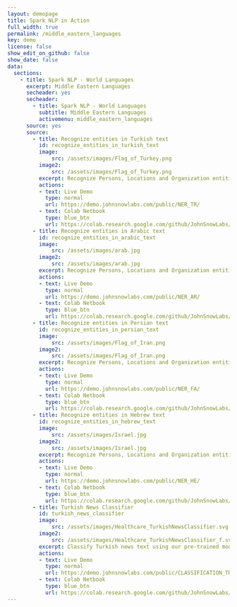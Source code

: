 ```yaml
---
layout: demopage
title: Spark NLP in Action
full_width: true
permalink: /middle_eastern_languages
key: demo
license: false
show_edit_on_github: false
show_date: false
data:
  sections:  
    - title: Spark NLP - World Languages 
      excerpt: Middle Eastern Languages
      secheader: yes
      secheader:
        - title: Spark NLP - World Languages
          subtitle: Middle Eastern Languages
          activemenu: middle_eastern_languages
      source: yes
      source: 
        - title: Recognize entities in Turkish text
          id: recognize_entities_in_turkish_text
          image: 
              src: /assets/images/Flag_of_Turkey.png
          image2: 
              src: /assets/images/Flag_of_Turkey.png
          excerpt: Recognize Persons, Locations and Organization entities using an out of the box pretrained Deep Learning model and multi-lingual Bert word embeddings.
          actions:
          - text: Live Demo
            type: normal
            url: https://demo.johnsnowlabs.com/public/NER_TR/
          - text: Colab Netbook
            type: blue_btn
            url: https://colab.research.google.com/github/JohnSnowLabs/spark-nlp-workshop/blob/master/tutorials/streamlit_notebooks/NER_TR.ipynb
        - title: Recognize entities in Arabic text 
          id: recognize_entities_in_arabic_text
          image: 
              src: /assets/images/arab.jpg
          image2: 
              src: /assets/images/arab.jpg
          excerpt: Recognize Persons, Locations and Organization entities using an out of the box pretrained Deep Learning model and language specific embeddings. 
          actions:
          - text: Live Demo
            type: normal
            url: https://demo.johnsnowlabs.com/public/NER_AR/ 
          - text: Colab Netbook
            type: blue_btn
            url: https://colab.research.google.com/github/JohnSnowLabs/spark-nlp-workshop/blob/master/tutorials/streamlit_notebooks/NER.ipynb
        - title: Recognize entities in Persian text 
          id: recognize_entities_in_persian_text
          image: 
              src: /assets/images/Flag_of_Iran.png
          image2: 
              src: /assets/images/Flag_of_Iran.png
          excerpt: Recognize Persons, Locations and Organization entities using an out of the box pretrained Deep Learning model and language specific embeddings. 
          actions:
          - text: Live Demo
            type: normal
            url: https://demo.johnsnowlabs.com/public/NER_FA/ 
          - text: Colab Netbook
            type: blue_btn
            url: https://colab.research.google.com/github/JohnSnowLabs/spark-nlp-workshop/blob/master/tutorials/streamlit_notebooks/NER.ipynb
        - title: Recognize entities in Hebrew text 
          id: recognize_entities_in_hebrew_text
          image: 
              src: /assets/images/Israel.jpg
          image2: 
              src: /assets/images/Israel.jpg
          excerpt: Recognize Persons, Locations and Organization entities using an out of the box pretrained Deep Learning model and language specific embeddings.
          actions:
          - text: Live Demo
            type: normal
            url: https://demo.johnsnowlabs.com/public/NER_HE/
          - text: Colab Netbook
            type: blue_btn
            url: https://colab.research.google.com/github/JohnSnowLabs/spark-nlp-workshop/blob/master/tutorials/streamlit_notebooks/NER.ipynb
        - title: Turkish News Classifier
          id: turkish_news_classifier
          image: 
              src: /assets/images/Healthcare_TurkishNewsClassifier.svg
          image2: 
              src: /assets/images/Healthcare_TurkishNewsClassifier_f.svg
          excerpt: Classify Turkish news text using our pre-trained model
          actions:
          - text: Live Demo
            type: normal
            url: https://demo.johnsnowlabs.com/public/CLASSIFICATION_TR_NEWS/
          - text: Colab Netbook
            type: blue_btn
            url: https://colab.research.google.com/github/JohnSnowLabs/spark-nlp-workshop/blob/master/tutorials/streamlit_notebooks/CLASSIFICATION_TR_NEWS.ipynb  
---
```

